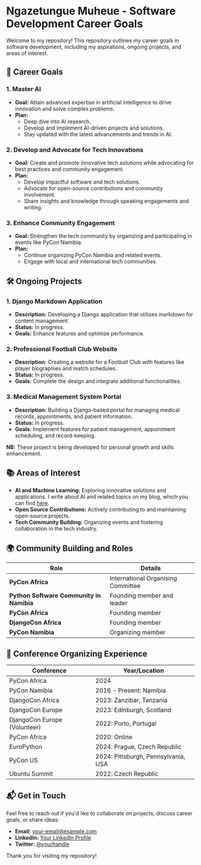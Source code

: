 # Ngazetungue Muheue - Software Development Career Goals

Welcome to my repository! This repository outlines my career goals in software development, including my aspirations, ongoing projects, and areas of interest.

## 🚀 Career Goals

### 1. **Master AI**
   - **Goal:** Attain advanced expertise in artificial intelligence to drive innovation and solve complex problems.
   - **Plan:** 
     - Deep dive into AI research.
     - Develop and implement AI-driven projects and solutions.
     - Stay updated with the latest advancements and trends in AI.

### 2. **Develop and Advocate for Tech Innovations**
   - **Goal:** Create and promote innovative tech solutions while advocating for best practices and community engagement.
   - **Plan:** 
     - Develop impactful software and tech solutions.
     - Advocate for open-source contributions and community involvement.
     - Share insights and knowledge through speaking engagements and writing.

### 3. **Enhance Community Engagement**
   - **Goal:** Strengthen the tech community by organizing and participating in events like PyCon Namibia.
   - **Plan:** 
     - Continue organizing PyCon Namibia and related events.
     - Engage with local and international tech communities.

## 🛠️ Ongoing Projects

### 1. **Django Markdown Application**
   - **Description:** Developing a Django application that utilizes markdown for content management.
   - **Status:** In progress.
   - **Goals:** Enhance features and optimize performance.

### 2. **Professional Football Club Website**
   - **Description:** Creating a website for a Football Club with features like player biographies and match schedules.
   - **Status:** In progress.
   - **Goals:** Complete the design and integrate additional functionalities.

### 3. **Medical Management System Portal**
   - **Description:** Building a Django-based portal for managing medical records, appointments, and patient information.
   - **Status:** In progress.
   - **Goals:** Implement features for patient management, appointment scheduling, and record-keeping.
   
**NB:** These project is being developed for personal growth and skills enhancement.

## 📚 Areas of Interest

- **AI and Machine Learning:** Exploring innovative solutions and applications. I write about AI and related topics on my blog, which you can find [here](http://kafkai.com/blog).
- **Open Source Contributions:** Actively contributing to and maintaining open-source projects.
- **Tech Community Building:** Organizing events and fostering collaboration in the tech industry.

## 🌍 Community Building and Roles

| **Role**                                              | **Details**                                 |
|-------------------------------------------------------|---------------------------------------------|
| **PyCon Africa**                                     | International Organising Committee          |
| **Python Software Community in Namibia**             | Founding member and leader                  |
| **PyCon Africa**                                     | Founding member                             |
| **DjangoCon Africa**                                 | Founding member                             |
| **PyCon Namibia**                                    | Organizing member                           |

## 📅 Conference Organizing Experience

| **Conference**                                        | **Year/Location**                           |
|-------------------------------------------------------|---------------------------------------------|
| PyCon Africa                                          | 2024                                        |
| PyCon Namibia                                         | 2016 - Present: Namibia                    |
| DjangoCon Africa                                      | 2023: Zanzibar, Tanzania                    |
| DjangoCon Europe                                      | 2023: Edinburgh, Scotland                   |
| DjangoCon Europe (Volunteer)                          | 2022: Porto, Portugal                      |
| PyCon Africa                                          | 2020: Online                                |
| EuroPython                                            | 2024: Prague, Czech Republic                |
| PyCon US                                              | 2024: Pittsburgh, Pennsylvania, USA         |
| Ubuntu Summit                                         | 2022: Czech Republic                        |

## 📬 Get in Touch

Feel free to reach out if you'd like to collaborate on projects, discuss career goals, or share ideas:

- **Email:** [your-email@example.com](mailto:your-email@example.com)
- **LinkedIn:** [Your LinkedIn Profile](https://www.linkedin.com/in/yourprofile)
- **Twitter:** [@yourhandle](https://twitter.com/yourhandle)

Thank you for visiting my repository!
